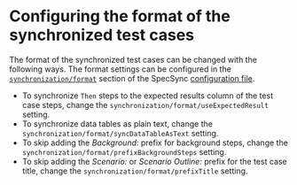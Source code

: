 # Configuring the format of the synchronized test cases

The format of the synchronized test cases can be changed with the following ways. The format settings can be configured in the [`synchronization/format`](../reference/configuration/configuration-synchronization/configuration-synchronization-format.md) section of the SpecSync [configuration file](../reference/configuration/).

* To synchronize `Then` steps to the expected results column of the test case steps, change the `synchronization/format/useExpectedResult` setting.
* To synchronize data tables as plain text, change the `synchronization/format/syncDataTableAsText` setting.
* To skip adding the _Background:_ prefix for background steps, change the `synchronization/format/prefixBackgroundSteps` setting.
* To skip adding the _Scenario:_ or _Scenario Outline:_ prefix for the test case title, change the `synchronization/format/prefixTitle` setting.

